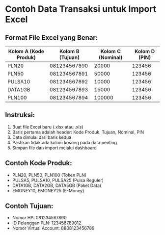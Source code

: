 # Contoh Data Transaksi untuk Import Excel

## Format File Excel yang Benar:

| Kolom A (Kode Produk) | Kolom B (Tujuan) | Kolom C (Nominal) | Kolom D (PIN) |
|----------------------|------------------|-------------------|---------------|
| PLN20                | 081234567890     | 20000            | 123456        |
| PLN50                | 081234567891     | 50000            | 123456        |
| PULSA10              | 081234567892     | 10000            | 123456        |
| DATA1GB              | 081234567893     | 15000            | 123456        |
| PLN100               | 081234567894     | 100000           | 123456        |

## Instruksi:
1. Buat file Excel baru (.xlsx atau .xls)
2. Baris pertama adalah header: Kode Produk, Tujuan, Nominal, PIN
3. Data dimulai dari baris kedua
4. Pastikan tidak ada kolom kosong pada data penting
5. Simpan file dan import melalui dashboard

## Contoh Kode Produk:
- PLN20, PLN50, PLN100 (Token PLN)
- PULSA5, PULSA10, PULSA25 (Pulsa Reguler)
- DATA1GB, DATA2GB, DATA5GB (Paket Data)
- EMONEY10, EMONEY25 (E-Money)

## Contoh Tujuan:
- Nomor HP: 081234567890
- ID Pelanggan PLN: 123456789012
- Nomor Virtual Account: 8808123456789
